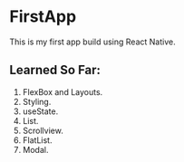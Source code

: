# FirstApp

This is my first app build using React Native.

## Learned So Far:

1. FlexBox and Layouts.
2. Styling.
3. useState.
4. List.
5. Scrollview.
6. FlatList.
7. Modal.
